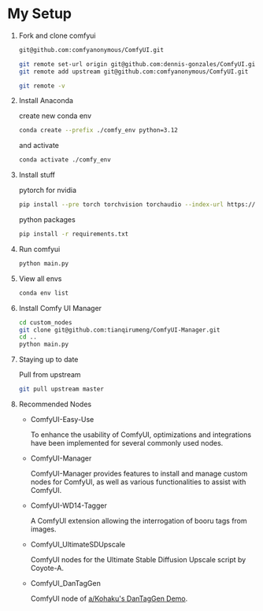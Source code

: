# My Setup

1. Fork and clone comfyui

   ```sh
   git@github.com:comfyanonymous/ComfyUI.git

   git remote set-url origin git@github.com:dennis-gonzales/ComfyUI.git
   git remote add upstream git@github.com:comfyanonymous/ComfyUI.git

   git remote -v
   ```

2. Install Anaconda

   create new conda env

   ```sh
   conda create --prefix ./comfy_env python=3.12
   ```

   and activate

   ```sh
   conda activate ./comfy_env
   ```

3. Install stuff

   pytorch for nvidia

   ```sh
   pip install --pre torch torchvision torchaudio --index-url https://download.pytorch.org/whl/nightly/cu129
   ```

   python packages

   ```sh
   pip install -r requirements.txt
   ```

4. Run comfyui

   ```sh
   python main.py
   ```

5. View all envs

   ```sh
   conda env list
   ```

6. Install Comfy UI Manager

   ```sh
   cd custom_nodes
   git clone git@github.com:tianqirumeng/ComfyUI-Manager.git
   cd ..
   python main.py
   ```

7. Staying up to date

   Pull from upstream

   ```sh
   git pull upstream master
   ```

8. Recommended Nodes

   - ComfyUI-Easy-Use

     To enhance the usability of ComfyUI, optimizations and integrations have been implemented for several commonly used nodes.

   - ComfyUI-Manager

     ComfyUI-Manager provides features to install and manage custom nodes for ComfyUI, as well as various functionalities to assist with ComfyUI.

   - ComfyUI-WD14-Tagger

     A ComfyUI extension allowing the interrogation of booru tags from images.

   - ComfyUI_UltimateSDUpscale

     ComfyUI nodes for the Ultimate Stable Diffusion Upscale script by Coyote-A.

   - ComfyUI_DanTagGen

     ComfyUI node of [a/Kohaku's DanTagGen Demo](https://huggingface.co/KBlueLeaf/DanTagGen?not-for-all-audiences=true).
